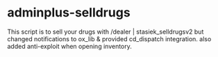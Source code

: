 # adminplus-selldrugs

This script is to sell your drugs with /dealer | stasiek_selldrugsv2 but changed notifications to ox_lib & provided cd_dispatch integration.
also added anti-exploit when opening inventory.
